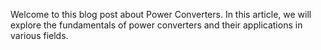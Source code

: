 Welcome to this blog post about Power Converters. In this article, we will explore the fundamentals of power converters and their applications in various fields.
